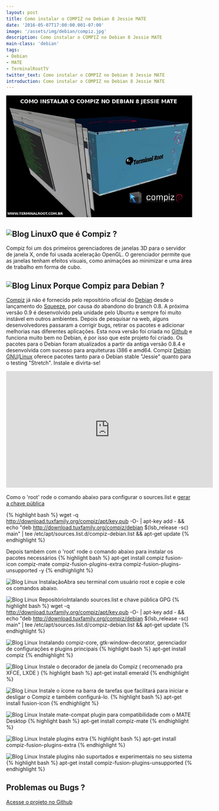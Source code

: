 ```yaml
---
layout: post
title: Como instalar o COMPIZ no Debian 8 Jessie MATE
date: '2016-05-07T17:00:00.001-07:00'
image: '/assets/img/debian/compiz.jpg'
description: Como instalar o COMPIZ no Debian 8 Jessie MATE
main-class: 'debian'
tags:
- Debian
- MATE
- TerminalRootTV
twitter_text: Como instalar o COMPIZ no Debian 8 Jessie MATE
introduction: Como instalar o COMPIZ no Debian 8 Jessie MATE
---
```

![Compiz Debian Blog Linux Terminal Root](/assets/img/debian/compiz.jpg "Compiz Debian Blog Linux Terminal Root")

## ![Blog Linux](http://compiz-debian.tuxfamily.org/images/title.png "Blog Linux")O que é Compiz ?


Compiz foi um dos primeiros gerenciadores de janelas 3D para o servidor de janela X, onde foi usada aceleração OpenGL. O gerenciador permite que as janelas tenham efeitos visuais, como animações ao minimizar e uma área de trabalho em forma de cubo.

## ![Blog Linux](http://compiz-debian.tuxfamily.org/images/debian.png "Blog Linux") Porque Compiz para Debian ?



[Compiz](http://www.compiz.org/) já não é fornecido pelo repositório oficial do [Debian](https://cse.google.com.br/cse/publicurl?cx=004473188612396442360:qs2ekmnkweq&q=Debian) desde o lançamento do [Squeeze](https://cse.google.com.br/cse/publicurl?cx=004473188612396442360:qs2ekmnkweq&q=Squeeze), por causa do abandono do branch 0.8. A próxima versão 0.9 é desenvolvido pela unidade pelo Ubuntu e sempre foi muito instável em outros ambientes. Depois de pesquisar na web, alguns desenvolvedores passaram a corrigir bugs, retirar os pacotes e adicionar melhorias nas diferentes aplicações. Esta nova versão foi criada no [Github](https://cse.google.com.br/cse/publicurl?cx=004473188612396442360:qs2ekmnkweq&q=Github) e funciona muito bem no Debian, é por isso que este projeto foi criado. Os pacotes para o Debian foram atualizados a partir da antiga versão 0.8.4 e desenvolvida com sucesso para arquiteturas i386 e amd64. Compiz [Debian](http://www.terminalroot.com.br/tags#debian) [GNU](http://www.terminalroot.com.br/tags#gnu)/[Linux](https://cse.google.com.br/cse/publicurl?cx=004473188612396442360:qs2ekmnkweq&q=Linux) oferece pacotes tanto para o Debian stable "Jessie" quanto para o testing "Stretch".
Instale e divirta-se!

<iframe allowfullscreen="" frameborder="0" height="315" src="https://www.youtube.com/embed/1DbBQzuz9BE" width="560"></iframe>

Como o 'root' rode o comando abaixo para configurar o sources.list e [gerar a chave pública](https://cse.google.com.br/cse/publicurl?cx=004473188612396442360:qs2ekmnkweq&q=chave_pública)

{% highlight bash %}
wget -q http://download.tuxfamily.org/compiz/apt/key.pub -O- | apt-key add - && echo "deb http://download.tuxfamily.org/compiz/debian $(lsb_release -sc) main" | tee /etc/apt/sources.list.d/compiz-debian.list && apt-get update
{% endhighlight %}

Depois também com o 'root' rode o comando abaixo para instalar os pacotes necessários
{% highlight bash %}
apt-get install compiz fusion-icon compiz-mate compiz-fusion-plugins-extra compiz-fusion-plugins-unsupported -y
{% endhighlight %}

      
![Blog Linux](http://compiz-debian.tuxfamily.org/images/install.png "Blog Linux")
InstalaçãoAbra seu terminal com usuário root e copie e cole os comandos abaixo.

![Blog Linux](http://compiz-debian.tuxfamily.org/images/keyring.png "Blog Linux")
RepositórioIntalando sources.list e chave pública GPG
{% highlight bash %}
wget -q  http://download.tuxfamily.org/compiz/apt/key.pub -O- | apt-key add -  && echo "deb http://download.tuxfamily.org/compiz/debian  $(lsb_release -sc) main" | tee  /etc/apt/sources.list.d/compiz-debian.list && apt-get update
{% endhighlight %}

![Blog Linux](http://compiz-debian.tuxfamily.org/images/compiz.png "Blog Linux")
Instalando compiz-core, gtk-window-decorator, gerenciador de configurações e plugins principais
{% highlight bash %}
apt-get install compiz
{% endhighlight %}

![Blog Linux](http://compiz-debian.tuxfamily.org/images/emerald.png "Blog Linux")
Instale o decorador de janela do Compiz ( recomenado pra XFCE, LXDE )
{% highlight bash %}
apt-get install emerald
{% endhighlight %}

![Blog Linux](http://compiz-debian.tuxfamily.org/images/fusion-icon.png "Blog Linux")
Instale o ícone na barra de tarefas que facilitará para iniciar e desligar o Compiz e também configurá-lo.
{% highlight bash %}
apt-get install fusion-icon
{% endhighlight %}

![Blog Linux](http://compiz-debian.tuxfamily.org/images/mate.png "Blog Linux")
Instale mate-compat plugin para compatibilidade com o MATE Desktop
{% highlight bash %}
apt-get install compiz-mate
{% endhighlight %}

![Blog Linux](http://compiz-debian.tuxfamily.org/images/plugins-extra.png "Blog Linux")
Instale plugins extra
{% highlight bash %}
apt-get install compiz-fusion-plugins-extra
{% endhighlight %}

![Blog Linux](http://compiz-debian.tuxfamily.org/images/plugins-exp.png "Blog Linux")
Instale plugins não suportados e experimentais no seu sistema
{% highlight bash %}
apt-get install compiz-fusion-plugins-unsupported
{% endhighlight %}

## Problemas ou Bugs ?
[Acesse o projeto no Github](http://compiz-debian.tuxfamily.org/)
